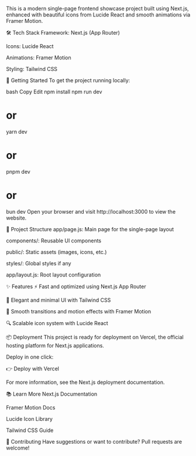 This is a modern single-page frontend showcase project built using Next.js, enhanced with beautiful icons from Lucide React and smooth animations via Framer Motion.

🛠 Tech Stack
Framework: Next.js (App Router)

Icons: Lucide React

Animations: Framer Motion

Styling: Tailwind CSS

🚀 Getting Started
To get the project running locally:

bash
Copy
Edit
npm install
npm run dev
# or
yarn dev
# or
pnpm dev
# or
bun dev
Open your browser and visit http://localhost:3000 to view the website.

📁 Project Structure
app/page.js: Main page for the single-page layout

components/: Reusable UI components

public/: Static assets (images, icons, etc.)

styles/: Global styles if any

app/layout.js: Root layout configuration

✨ Features
⚡ Fast and optimized using Next.js App Router

🎨 Elegant and minimal UI with Tailwind CSS

💫 Smooth transitions and motion effects with Framer Motion

🔍 Scalable icon system with Lucide React

📦 Deployment
This project is ready for deployment on Vercel, the official hosting platform for Next.js applications.

Deploy in one click:

👉 Deploy with Vercel

For more information, see the Next.js deployment documentation.

📚 Learn More
Next.js Documentation

Framer Motion Docs

Lucide Icon Library

Tailwind CSS Guide

🤝 Contributing
Have suggestions or want to contribute? Pull requests are welcome!
